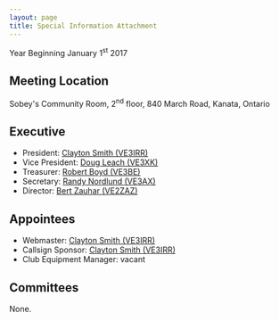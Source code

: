 ```yaml
---
layout: page
title: Special Information Attachment
---
```


Year Beginning January 1<sup>st</sup> 2017

## Meeting Location

Sobey's Community Room, 2<sup>nd</sup> floor, 840 March Road, Kanata, Ontario

## Executive
* President: [Clayton Smith (VE3IRR)](mailto:argilo@gmail.com)
* Vice President: [Doug Leach (VE3XK)](mailto:ve3xk@bell.net)
* Treasurer: [Robert Boyd (VE3BE)](mailto:rwboyd@yahoo.com)
* Secretary: [Randy Nordlund (VE3AX)](mailto:randynordlund@hotmail.com)
* Director: [Bert Zauhar (VE2ZAZ)](mailto:ve2zaz@rac.ca)

## Appointees
* Webmaster: [Clayton Smith (VE3IRR)](mailto:argilo@gmail.com)
* Callsign Sponsor: [Clayton Smith (VE3IRR)](mailto:argilo@gmail.com)
* Club Equipment Manager: vacant

## Committees

None.
